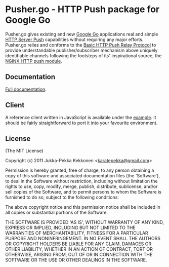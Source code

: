 Pusher.go - HTTP Push package for Google Go
==========================================

Pusher.go gives existing and new [Google Go](http://golang.org/) applications
real and simple
[HTTP Server Push](http://en.wikipedia.org/wiki/Push_technology#HTTP_server_push)
capabilities without requiring any major efforts. Pusher.go relies and conforms
to the
[Basic HTTP Push Relay Protocol](http://pushmodule.slact.net/protocol.html)
to provide understandable publisher/subscriber mechanism above uniquely
identifiable channels following the footsteps of its' inspirational source,
the [NGiNX HTTP push module](http://pushmodule.slact.net/).

## Documentation

[Full documentation](http://gopkgdoc.appspot.com/pkg/github.com/madari/pusher.go).

## Client

A reference client written in JavaScript is available under the [example](example/www/pusher.js).
It should be fairly straightforward to port it into your favourite environment.

## License 

(The MIT License)

Copyright (c) 2011 Jukka-Pekka Kekkonen &lt;karatepekka@gmail.com&gt;

Permission is hereby granted, free of charge, to any person obtaining
a copy of this software and associated documentation files (the
'Software'), to deal in the Software without restriction, including
without limitation the rights to use, copy, modify, merge, publish,
distribute, sublicense, and/or sell copies of the Software, and to
permit persons to whom the Software is furnished to do so, subject to
the following conditions:

The above copyright notice and this permission notice shall be
included in all copies or substantial portions of the Software.

THE SOFTWARE IS PROVIDED 'AS IS', WITHOUT WARRANTY OF ANY KIND,
EXPRESS OR IMPLIED, INCLUDING BUT NOT LIMITED TO THE WARRANTIES OF
MERCHANTABILITY, FITNESS FOR A PARTICULAR PURPOSE AND NONINFRINGEMENT.
IN NO EVENT SHALL THE AUTHORS OR COPYRIGHT HOLDERS BE LIABLE FOR ANY
CLAIM, DAMAGES OR OTHER LIABILITY, WHETHER IN AN ACTION OF CONTRACT,
TORT OR OTHERWISE, ARISING FROM, OUT OF OR IN CONNECTION WITH THE
SOFTWARE OR THE USE OR OTHER DEALINGS IN THE SOFTWARE.
